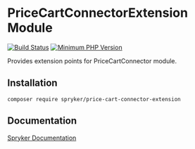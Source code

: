# PriceCartConnectorExtension Module
[![Build Status](https://travis-ci.org/spryker/price-cart-connector-extension.svg)](https://travis-ci.org/spryker/price-cart-connector-extension)
[![Minimum PHP Version](https://img.shields.io/badge/php-%3E%3D%207.3-8892BF.svg)](https://php.net/)

Provides extension points for PriceCartConnector module.

## Installation

```
composer require spryker/price-cart-connector-extension
```

## Documentation

[Spryker Documentation](https://documentation.spryker.com/module_guide/overview.htm)
